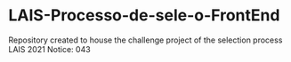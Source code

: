 # LAIS-Processo-de-sele-o-FrontEnd
Repository created to house the challenge project of the selection process LAIS 2021 Notice: 043 
